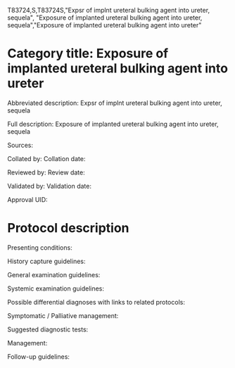 T83724,S,T83724S,"Expsr of implnt ureteral bulking agent into ureter, sequela", "Exposure of implanted ureteral bulking agent into ureter, sequela","Exposure of implanted ureteral bulking agent into ureter"
# Category title: Exposure of implanted ureteral bulking agent into ureter

Abbreviated description: Expsr of implnt ureteral bulking agent into ureter, sequela

Full description: Exposure of implanted ureteral bulking agent into ureter, sequela

Sources:

Collated by:
Collation date:

Reviewed by:
Review date:

Validated by:
Validation date:

Approval UID:

# Protocol description

Presenting conditions:

History capture guidelines:

General examination guidelines:

Systemic examination guidelines:

Possible differential diagnoses with links to related protocols:

Symptomatic / Palliative management:

Suggested diagnostic tests:

Management:

Follow-up guidelines:
